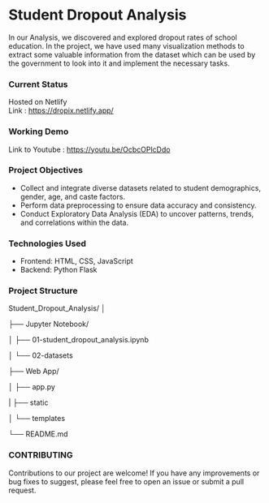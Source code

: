# Student Dropout Analysis
In our Analysis, we discovered and explored dropout rates of school education. In the project, we have used many visualization methods to extract some valuable information from the dataset which can be used by the government to look into it and implement the necessary tasks.

### Current Status
Hosted on Netlify</br>
Link : <a>https://dropix.netlify.app/</a>

### Working Demo
Link to Youtube : <a>https://youtu.be/OcbcOPlcDdo</a>

### Project Objectives

- Collect and integrate diverse datasets related to student demographics, gender, age, and caste factors.
- Perform data preprocessing to ensure data accuracy and consistency.
- Conduct Exploratory Data Analysis (EDA) to uncover patterns, trends, and correlations within the data.

### Technologies Used

- Frontend: HTML, CSS, JavaScript
- Backend: Python Flask

### Project Structure

Student_Dropout_Analysis/
│

├── Jupyter Notebook/

│   ├── 01-student_dropout_analysis.ipynb

│   └──  02-datasets

├── Web App/

│   ├── app.py

|   ├── static 

│   └── templates

└── README.md



### CONTRIBUTING

Contributions to our project are welcome! If you have any improvements or bug fixes to suggest, please feel free to open an issue or submit a pull request.
